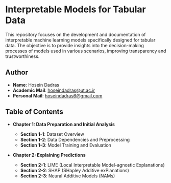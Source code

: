 # Interpretable Models for Tabular Data

This repository focuses on the development and documentation of interpretable machine learning models specifically designed for tabular data. The objective is to provide insights into the decision-making processes of models used in various scenarios, improving transparency and trustworthiness.

## Author
- **Name**: Hosein Dadras
- **Academic Mail**: hoseindadras@ut.ac.ir 
- **Personal Mail**: hoseindadras6@gmail.com 


## Table of Contents

- **Chapter 1: Data Preparation and Initial Analysis**
  - **Section 1-1**: Dataset Overview
  - **Section 1-2**: Data Dependencies and Preprocessing
  - **Section 1-3**: Model Training and Evaluation

- **Chapter 2: Explaining Predictions**
  - **Section 2-1**: LIME (Local Interpretable Model-agnostic Explanations)
  - **Section 2-2**: SHAP (SHapley Additive exPlanations)
  - **Section 2-3**: Neural Additive Models (NAMs)
